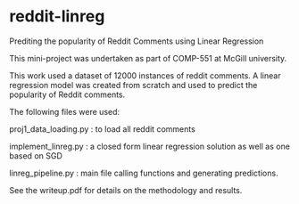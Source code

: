 # reddit-linreg
Prediting the popularity of Reddit Comments using Linear Regression

This mini-project was undertaken as part of COMP-551 at McGill university. 

This work used a dataset of 12000 instances of reddit comments. A linear regression model was created from scratch and used to predict the popularity of Reddit comments.

The following files were used: 

proj1_data_loading.py : to load all reddit comments

implement_linreg.py : a closed form linear regression solution as well as one based on SGD

linreg_pipeline.py : main file calling functions and generating predictions. 

See the writeup.pdf for details on the methodology and results. 

